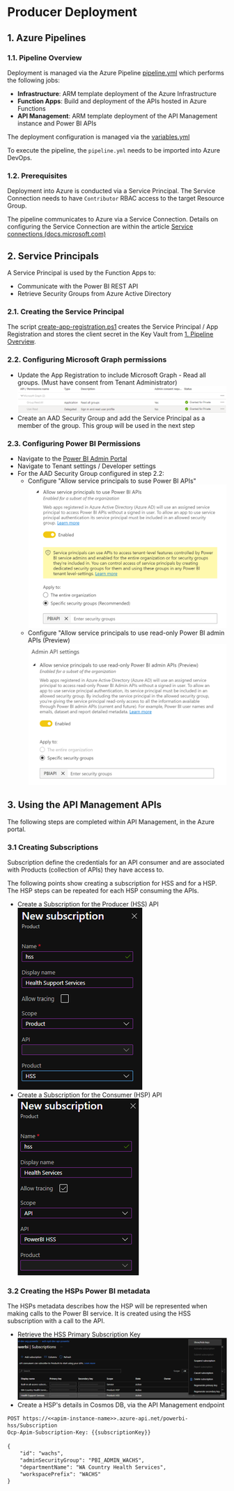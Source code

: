 # Producer Deployment

## 1. Azure Pipelines

### 1.1. Pipeline Overview

Deployment is managed via the Azure Pipeline [pipeline.yml](Producer\pipelines\pipeline.yml) which performs the following jobs:

- **Infrastructure**: ARM template deployment of the Azure Infrastructure
- **Function Apps**: Build and deployment of the APIs hosted in Azure Functions
- **API Management**: ARM template deployment of the API Management instance and Power BI APIs

The deployment configuration is managed via the [variables.yml](pipelines/variables.yml)

To execute the pipeline, the `pipeline.yml` needs to be imported into Azure DevOps.

### 1.2. Prerequisites

Deployment into Azure is conducted via a Service Principal. The Service Connection needs to have `Contributor` RBAC access to the target Resource Group.

The pipeline communicates to Azure via a Service Connection. Details on configuring the Service Connection are within the article [Service connections (docs.microsoft.com)](https://docs.microsoft.com/en-us/azure/devops/pipelines/library/service-endpoints?view=azure-devops&tabs=yaml)

## 2. Service Principals

A Service Principal is used by the Function Apps to:
- Communicate with the Power BI REST API
- Retrieve Security Groups from Azure Active Directory

### 2.1. Creating the Service Principal

The script [create-app-registration.ps1](scripts/create-app-registration.ps1) creates the Service Principal / App Registration and stores the client secret in the Key Vault from [1. Pipeline Overview](#1-pipeline-overview).

### 2.2. Configuring Microsoft Graph permissions

- Update the App Registration to include Microsoft Graph - Read all groups. (Must have consent from Tenant Administrator) 
![Application Registration Permissions](docs/img/app-reg-permissions.png)
- Create an AAD Security Group and add the Service Principal as a member of the group. This group will be used in the next step

### 2.3. Configuring Power BI Permissions

- Navigate to the [Power BI Admin Portal](https://app.powerbi.com/admin-portal/tenantSettings)
- Navigate to Tenant settings / Developer settings
- For the AAD Security Group configured in step 2.2:
  - Configure "Allow service principals to suse Power BI APIs"
![](docs/img/power-bi-api-service-principals.png)
  - Configure "Allow service principals to use read-only Power BI admin APIs (Preview)
![](docs/img/power-bi-api-admin-readers.png)

## 3. Using the API Management APIs

The following steps are completed within API Management, in the Azure portal.

### 3.1 Creating Subscriptions

Subscription define the credentials for an API consumer and are associated with Products (collection of APIs) they have access to.

The following points show creating a subscription for HSS and for a HSP. The HSP steps can be repeated for each HSP consuming the APIs.

- Create a Subscription for the Producer (HSS) API
![Producer Subscription](docs/img/new-producer-subscription.png)
- Create a Subscription for the Consumer (HSP) API
![Consumer Subscription](docs/img/new-consumer-subscription.png)

### 3.2 Creating the HSPs Power BI metadata

The HSPs metadata describes how the HSP will be represented when making calls to the Power BI service. It is created using the HSS subscription with a call to the API.

- Retrieve the HSS Primary Subscription Key
![Subscription Keys](docs/img/retrieve-subscription-key.png)
- Create a HSP's details in Cosmos DB, via the API Management endpoint
  
```
POST https://<<apim-instance-name>>.azure-api.net/powerbi-hss/Subscription
Ocp-Apim-Subscription-Key: {{subscriptionKey}}

{
    "id": "wachs",
    "adminSecurityGroup": "PBI_ADMIN_WACHS",
    "departmentName": "WA Country Health Services",
    "workspacePrefix": "WACHS"
}
```